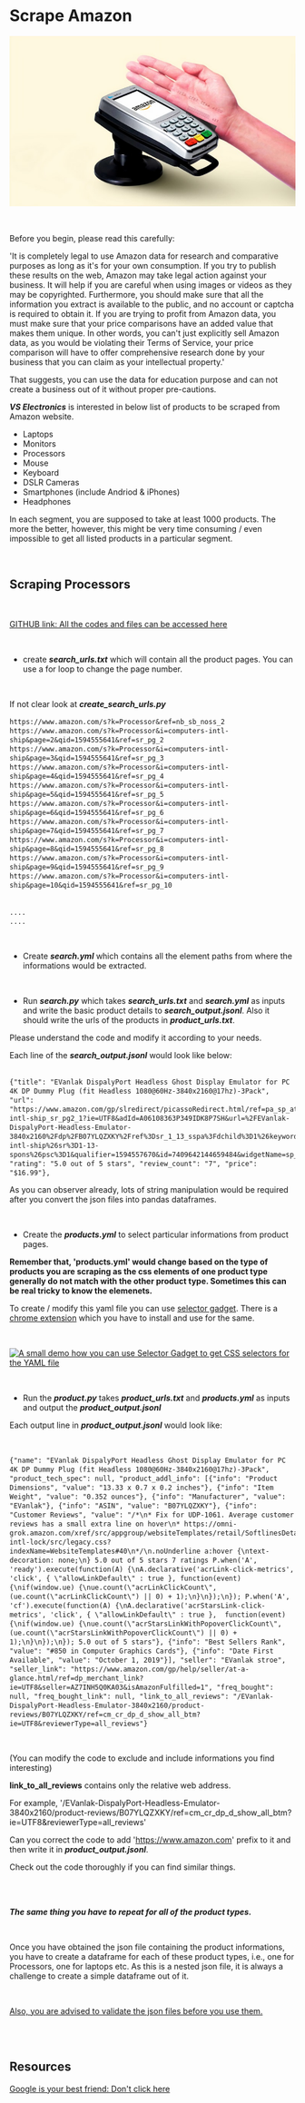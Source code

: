 
# Scrape Amazon

<p align="center">
  <img  width="550" height="300" src="../images/amazon.png">
</p>

<br>

Before you begin, please read this carefully:


'It is completely legal to use Amazon data for research and comparative purposes as long as it's for your own consumption. If you try to publish these results on the web, Amazon may take legal action against your business. It will help if you are careful when using images or videos as they may be copyrighted. Furthermore, you should make sure that all the information you extract is available to the public, and no account or captcha is required to obtain it. If you are trying to profit from Amazon data, you must make sure that your price comparisons have an added value that makes them unique. In other words, you can't just explicitly sell Amazon data, as you would be violating their Terms of Service, your price comparison will have to offer comprehensive research done by your business that you can claim as your intellectual property.'

That suggests, you can use the data for education purpose and can not create a business out of it without proper pre-cautions.


***VS Electronics*** is interested in below list of products to be scraped from Amazon website. 

* Laptops
* Monitors
* Processors
* Mouse
* Keyboard
* DSLR Cameras
* Smartphones (include Andriod & iPhones)
* Headphones


In each segment, you are supposed to take at least 1000 products. The more the better, however, this might be very time consuming / even impossible to get all listed products in a particular segment.

<br>

## Scraping Processors


<br>

[GITHUB link: All the codes and files can be accessed here](https://github.com/shekharbiswas/scrape_processor)

<br>

* create ***search_urls.txt*** which will contain all the product pages.
You can use a for loop to change the page number.

<br>

If not clear look at ***create_search_urls.py***

```
https://www.amazon.com/s?k=Processor&ref=nb_sb_noss_2
https://www.amazon.com/s?k=Processor&i=computers-intl-ship&page=2&qid=1594555641&ref=sr_pg_2
https://www.amazon.com/s?k=Processor&i=computers-intl-ship&page=3&qid=1594555641&ref=sr_pg_3
https://www.amazon.com/s?k=Processor&i=computers-intl-ship&page=4&qid=1594555641&ref=sr_pg_4
https://www.amazon.com/s?k=Processor&i=computers-intl-ship&page=5&qid=1594555641&ref=sr_pg_5
https://www.amazon.com/s?k=Processor&i=computers-intl-ship&page=6&qid=1594555641&ref=sr_pg_6
https://www.amazon.com/s?k=Processor&i=computers-intl-ship&page=7&qid=1594555641&ref=sr_pg_7
https://www.amazon.com/s?k=Processor&i=computers-intl-ship&page=8&qid=1594555641&ref=sr_pg_8
https://www.amazon.com/s?k=Processor&i=computers-intl-ship&page=9&qid=1594555641&ref=sr_pg_9
https://www.amazon.com/s?k=Processor&i=computers-intl-ship&page=10&qid=1594555641&ref=sr_pg_10


....
....

```
<br>

* Create ***search.yml*** which contains all the element paths from where the informations would be extracted. 

<br>

* Run ***search.py*** which takes ***search_urls.txt*** and ***search.yml*** as inputs and write the basic product details to ***search_output.jsonl***. Also it should write the urls of the products in ***product_urls.txt***.

Please understand the code and modify it according to your needs.

Each line of the ***search_output.jsonl*** would look like below:

```

{"title": "EVanlak DispalyPort Headless Ghost Display Emulator for PC 4K DP Dummy Plug (fit Headless 1080@60Hz-3840x2160@17hz)-3Pack", "url": "https://www.amazon.com/gp/slredirect/picassoRedirect.html/ref=pa_sp_atf_next_computers-intl-ship_sr_pg2_1?ie=UTF8&adId=A06108363P349IDK8P7SH&url=%2FEVanlak-DispalyPort-Headless-Emulator-3840x2160%2Fdp%2FB07YLQZXKY%2Fref%3Dsr_1_13_sspa%3Fdchild%3D1%26keywords%3DProcessor%26qid%3D1594555641%26s%3Dcomputers-intl-ship%26sr%3D1-13-spons%26psc%3D1&qualifier=1594557670&id=7409642144659484&widgetName=sp_atf_next", "rating": "5.0 out of 5 stars", "review_count": "7", "price": "$16.99"}, 
```

As you can observer already, lots of string manipulation would be required after you convert the json files into pandas dataframes.

<br>

* Create the ***products.yml*** to select particular informations from product pages.

**Remember that, 'products.yml' would change based on the type of products you are scraping as the css elements of one product type generally do not match with the other product type. Sometimes this can be real tricky to know the elemenets.**

To create / modify this yaml file you can use [selector gadget](https://selectorgadget.com/). There is a [chrome extension](https://chrome.google.com/webstore/detail/selectorgadget/mhjhnkcfbdhnjickkkdbjoemdmbfginb?hl=en) which you have to install and use for the same.

<br>

[![A small demo how you can use Selector Gadget to get CSS selectors for the YAML file](https://img.youtube.com/vi/GSMVAliPhxU/0.jpg)](https://www.youtube.com/watch?v=GSMVAliPhxU)



<br>

* Run the ***product.py*** takes ***product_urls.txt*** and ***products.yml*** as inputs and output the ***product_output.jsonl***

Each output line in ***product_output.jsonl*** would look like:

<br>

```
{"name": "EVanlak DispalyPort Headless Ghost Display Emulator for PC 4K DP Dummy Plug (fit Headless 1080@60Hz-3840x2160@17hz)-3Pack", "product_tech_spec": null, "product_addl_info": [{"info": "Product Dimensions", "value": "13.33 x 0.7 x 0.2 inches"}, {"info": "Item Weight", "value": "0.352 ounces"}, {"info": "Manufacturer", "value": "EVanlak"}, {"info": "ASIN", "value": "B07YLQZXKY"}, {"info": "Customer Reviews", "value": "/*\n* Fix for UDP-1061. Average customer reviews has a small extra line on hover\n* https://omni-grok.amazon.com/xref/src/appgroup/websiteTemplates/retail/SoftlinesDetailPageAssets/udp-intl-lock/src/legacy.css?indexName=WebsiteTemplates#40\n*/\n.noUnderline a:hover {\ntext-decoration: none;\n} 5.0 out of 5 stars 7 ratings P.when('A', 'ready').execute(function(A) {\nA.declarative('acrLink-click-metrics', 'click', { \"allowLinkDefault\" : true }, function(event){\nif(window.ue) {\nue.count(\"acrLinkClickCount\", (ue.count(\"acrLinkClickCount\") || 0) + 1);\n}\n});\n}); P.when('A', 'cf').execute(function(A) {\nA.declarative('acrStarsLink-click-metrics', 'click', { \"allowLinkDefault\" : true },  function(event){\nif(window.ue) {\nue.count(\"acrStarsLinkWithPopoverClickCount\", (ue.count(\"acrStarsLinkWithPopoverClickCount\") || 0) + 1);\n}\n});\n}); 5.0 out of 5 stars"}, {"info": "Best Sellers Rank", "value": "#850 in Computer Graphics Cards"}, {"info": "Date First Available", "value": "October 1, 2019"}], "seller": "EVanlak stroe", "seller_link": "https://www.amazon.com/gp/help/seller/at-a-glance.html/ref=dp_merchant_link?ie=UTF8&seller=AZ7INH5Q0KA03&isAmazonFulfilled=1", "freq_bought": null, "freq_bought_link": null, "link_to_all_reviews": "/EVanlak-DispalyPort-Headless-Emulator-3840x2160/product-reviews/B07YLQZXKY/ref=cm_cr_dp_d_show_all_btm?ie=UTF8&reviewerType=all_reviews"}

```
<br>

(You can modify the code to exclude and include informations you find interesting)

**link_to_all_reviews** contains only the relative web address.

For example, 
'/EVanlak-DispalyPort-Headless-Emulator-3840x2160/product-reviews/B07YLQZXKY/ref=cm_cr_dp_d_show_all_btm?ie=UTF8&reviewerType=all_reviews'

Can you correct the code to add 'https://www.amazon.com' prefix to it and then write it in ***product_output.jsonl***.

Check out the code thoroughly if you can find similar things.

<br>




<br>

***The same thing you have to repeat for all of the product types.***

<br>

Once you have obtained the json file containing the product informations, you have to create a dataframe for each of these product types, i.e., one for Processors, one for laptops etc. As this is a nested json file, it is always a challenge to create a simple dataframe out of it.

<br>

[Also, you are advised to validate the json files before you use them.](https://jsonlint.com/)

<br>
<br>



## Resources

[Google is your best friend: Don't click here]()



